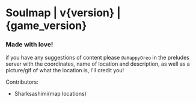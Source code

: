 # Soulmap | v{version} | {game_version}
### Made with love! 
if you have any suggestions of content please ``@aHappyOreo`` in the preludes server with the coordinates, name of location and description, as well as a picture/gif of what the location is, I'll credit you!

Contributors:
- Sharksashimi(map locations)